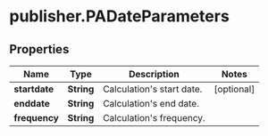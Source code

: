 # publisher.PADateParameters

## Properties

Name | Type | Description | Notes
------------ | ------------- | ------------- | -------------
**startdate** | **String** | Calculation&#39;s start date. | [optional] 
**enddate** | **String** | Calculation&#39;s end date. | 
**frequency** | **String** | Calculation&#39;s frequency. | 


